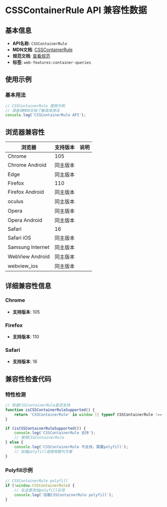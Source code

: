 # CSSContainerRule API 兼容性数据

## 基本信息

- **API名称**: `CSSContainerRule`
- **MDN文档**: [CSSContainerRule](https://developer.mozilla.org/docs/Web/API/CSSContainerRule)
- **规范文档**: [查看规范](https://drafts.csswg.org/css-conditional-5/#the-csscontainerrule-interface)
- **标签**: `web-features:container-queries`

## 使用示例

### 基本用法

```javascript
// CSSContainerRule 使用示例
// 请查阅MDN文档了解具体用法
console.log('CSSContainerRule API');
```

## 浏览器兼容性

| 浏览器 | 支持版本 | 说明 |
|--------|----------|------|
| Chrome | 105 |  |
| Chrome Android | 同主版本 |  |
| Edge | 同主版本 |  |
| Firefox | 110 |  |
| Firefox Android | 同主版本 |  |
| oculus | 同主版本 |  |
| Opera | 同主版本 |  |
| Opera Android | 同主版本 |  |
| Safari | 16 |  |
| Safari iOS | 同主版本 |  |
| Samsung Internet | 同主版本 |  |
| WebView Android | 同主版本 |  |
| webview_ios | 同主版本 |  |

## 详细兼容性信息

### Chrome

- **支持版本**: 105

### Firefox

- **支持版本**: 110

### Safari

- **支持版本**: 16

## 兼容性检查代码

### 特性检测

```javascript
// 检查CSSContainerRule是否支持
function isCSSContainerRuleSupported() {
    return 'CSSContainerRule' in window || typeof CSSContainerRule !== 'undefined';
}

if (isCSSContainerRuleSupported()) {
    console.log('CSSContainerRule 支持');
    // 使用CSSContainerRule
} else {
    console.log('CSSContainerRule 不支持，需要polyfill');
    // 加载polyfill或使用替代方案
}
```

### Polyfill示例

```javascript
// CSSContainerRule polyfill
if (!window.CSSContainerRule) {
    // 在这里添加polyfill实现
    console.log('加载CSSContainerRule polyfill');
}
```


